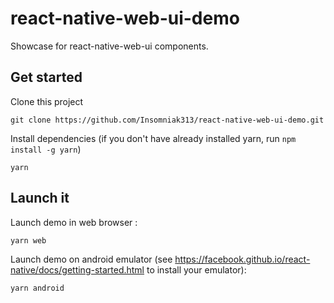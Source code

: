 # react-native-web-ui-demo

Showcase for react-native-web-ui components.

## Get started

Clone this project
```
git clone https://github.com/Insomniak313/react-native-web-ui-demo.git
```

Install dependencies (if you don't have already installed yarn, run ```npm install -g yarn```)
```
yarn
```

## Launch it

Launch demo in web browser :
```
yarn web
```

Launch demo on android emulator (see https://facebook.github.io/react-native/docs/getting-started.html to install your emulator):
```
yarn android
```
